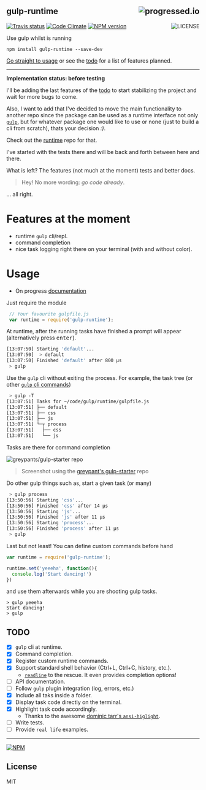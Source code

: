 ## gulp-runtime[<img alt="progressed.io" src="http://progressed.io/bar/41" align="right"/>](https://github.com/fehmicansaglam/progressed.io)
[![Travis status](https://travis-ci.org/stringparser/gulp-runtime.svg?branch=master)](https://travis-ci.org/stringparser/gulp-runtime/builds)
[![Code Climate](https://codeclimate.com/github/stringparser/gulp-runtime.png)](https://codeclimate.com/github/stringparser/gulp-runtime)
[![NPM version](https://badge.fury.io/js/gulp-runtime.svg)](http://badge.fury.io/js/gulp-runtime)
[<img alt="LICENSE" src="http://img.shields.io/packagist/l/doctrine/orm.svg" align="right"/>](http://opensource.org/licenses/MIT)

Use gulp whilst is running

 ```
 npm install gulp-runtime --save-dev
 ```

[Go straight to usage](#usage) or see the [todo](#todo) for a list of features planned.

<hr>

<b>Implementation status: before testing</b>

I'll be adding the last features of the [todo](#todo) to start stabilizing the project and wait for more bugs to come.

Also, I want to add that I've decided to move the main functionality to another repo since the package can be used as a runtime interface not only [`gulp`](https://github.com/gulpjs/gulp), but for whatever package one would like to use or none (just to build a cli from scratch), thats your decision *:)*.

Check out the [runtime](http://github.com/stringparser/runtime) repo for that.

I've started with the tests there and will be back and forth between here and there.

What is left? The features (not much at the moment) tests and better docs.

> Hey! No more wording: *go code already*.

... all right.

# Features at the moment

  - runtime `gulp` cli/repl.
  - command completion
  - nice task logging right there on your terminal (with and without color).

# Usage
 - On progress [documentation](./docs)

Just require the module

```js
 // Your favourite gulpfile.js
 var runtime = require('gulp-runtime');
```

At runtime, after the running tasks have finished a prompt will appear (alternatively press <kbd>enter</kbd>).

```bash
[13:07:50] Starting 'default'...
[13:07:50]  > default
[13:07:50] Finished 'default' after 800 μs
 > gulp
```

Use the `gulp` cli without exiting the process. For example, the task tree (or other [`gulp` cli commands](https://github.com/gulpjs/gulp/blob/master/docs/CLI.md))

```bash
 > gulp -T
[13:07:51] Tasks for ~/code/gulp/runtime/gulpfile.js
[13:07:51] ├── default
[13:07:51] ├── css
[13:07:51] ├── js
[13:07:51] └─┬ process
[13:07:51]   ├── css
[13:07:51]   └── js
```

Tasks are there for command completion

![greypants/gulp-starter repo](https://raw.githubusercontent.com/stringparser/gulp-runtime/master/img/completion.png)

> Screenshot using the [greypant's gulp-starter](https://github.com/greypants/gulp-starter) repo

Do other gulp things such as, start a given task (or many)

```bash
 > gulp process
[13:50:56] Starting 'css'...
[13:50:56] Finished 'css' after 14 μs
[13:50:56] Starting 'js'...
[13:50:56] Finished 'js' after 11 μs
[13:50:56] Starting 'process'...
[13:50:56] Finished 'process' after 11 μs
 > gulp
```

Last but not least! You can define custom commands before hand

```js
var runtime = require('gulp-runtime');

runtime.set('yeeeha', function(){
  console.log('Start dancing!')
})
```

and use them afterwards while you are shooting gulp tasks.

```shell
> gulp yeeeha
Start dancing!
> gulp
```

## TODO

 - [X] `gulp` cli at runtime.
 - [X] Command completion.
 - [X] Register custom runtime commands.
 - [X] Support standard shell behavior (Ctrl+L, Ctrl+C, history, etc.).
    * [`readline`](http://nodejs.org/api/readline.html) to the rescue. It even provides completion options!
 - [ ] API documentation.
 - [ ] Follow `gulp` plugin integration (log, errors, etc.)
 - [X] Include all taks inside a folder.
 - [X] Display task code directly on the terminal.
 - [X] Highlight task code accordingly.
    * Thanks to the awesome [dominic tarr's `ansi-higlight`](https://github.com/dominictarr/ansi-highlight).
 - [ ] Write tests.
 - [ ] Provide `real life` examples.

<hr>

[![NPM](https://nodei.co/npm/gulp-runtime.png?downloads=true)](https://nodei.co/npm/gulp-runtime/)

## License

MIT
